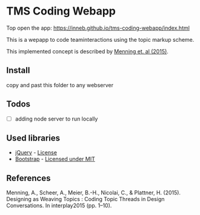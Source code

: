 # TMS Coding Webapp #


Top open the app: https://inneb.github.io/tms-coding-webapp/index.html

This is a wepapp to code teaminteractions using the topic markup scheme.

This implemented concept is described by [Menning et. al (2015)](https://www.researchgate.net/publication/283714467_Designing_as_Weaving_Topics_Coding_Topic_Threads_in_Design_Conversations).

## Install ##

copy and past this folder to any webserver

## Todos ##

- [ ] adding node server to run locally

## Used libraries ##

* [jQuery](https://jquery.com/) - [License](jquery.org/license )
* [Bootstrap](http://getbootstrap.com/) - [Licensed under MIT](https://github.com/twbs/bootstrap/blob/master/LICENSE)

## References ##

Menning, A., Scheer, A., Meier, B.-H., Nicolai, C., & Plattner, H. (2015). Designing as Weaving Topics : Coding Topic Threads in Design Conversations. In interplay2015 (pp. 1–10).